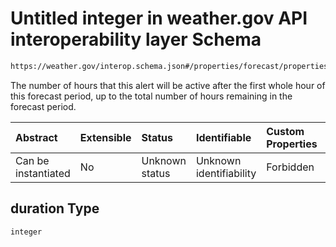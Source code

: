 # Untitled integer in weather.gov API interoperability layer Schema

```txt
https://weather.gov/interop.schema.json#/properties/forecast/properties/days/items/properties/alerts/properties/items/items/properties/duration
```

The number of hours that this alert will be active after the first whole hour of this forecast period, up to the total number of hours remaining in the forecast period.

| Abstract            | Extensible | Status         | Identifiable            | Custom Properties | Additional Properties | Access Restrictions | Defined In                                                                                                 |
| :------------------ | :--------- | :------------- | :---------------------- | :---------------- | :-------------------- | :------------------ | :--------------------------------------------------------------------------------------------------------- |
| Can be instantiated | No         | Unknown status | Unknown identifiability | Forbidden         | Allowed               | none                | [interop-layer.schema.json\*](../../../api-interop-layer/interop-layer.schema.json "open original schema") |

## duration Type

`integer`
